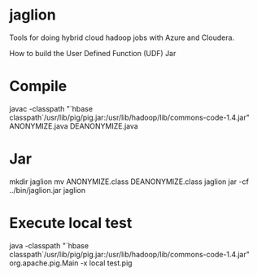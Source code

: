 jaglion
=======

Tools for doing hybrid cloud hadoop jobs with Azure and Cloudera.

How to build the User Defined Function (UDF) Jar

# Compile
javac -classpath "\`hbase classpath\`/usr/lib/pig/pig.jar:/usr/lib/hadoop/lib/commons-code-1.4.jar" ANONYMIZE.java DEANONYMIZE.java

# Jar
mkdir jaglion
mv ANONYMIZE.class DEANONYMIZE.class jaglion
jar -cf ../bin/jaglion.jar jaglion

# Execute local test
java -classpath "\`hbase classpath\`/usr/lib/pig/pig.jar:/usr/lib/hadoop/lib/commons-code-1.4.jar" org.apache.pig.Main -x local test.pig

